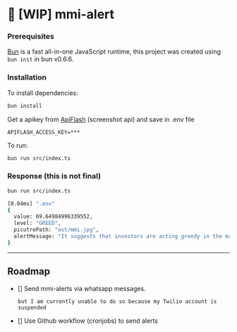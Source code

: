 # 🚧 [WIP] mmi-alert

### Prerequisites

[Bun](https://bun.sh) is a fast all-in-one JavaScript runtime, this project was created using `bun init` in bun v0.6.6.  

### Installation

To install dependencies:

```bash
bun install
```

Get a apikey from [ApiFlash](https://apiflash.com/) (screenshot api) and save in .env file

```dotenv
APIFLASH_ACCESS_KEY=***
```

To run:

```bash
bun run src/index.ts
```

### Response (this is not final)

```bash
bun run src/index.ts

[0.04ms] ".env"
{
  value: 69.64984996339552,
  level: "GREED",
  picutrePath: "out/mmi.jpg",
  alertMessage: "It suggests that investors are acting greedy in the market, but the action to be taken depends on the MMI trajectory. If MMI is coming Neutral towards Greed zone, it means greed is increasing in the market and investors should be cautious in opening new positions. If MMI is dropping from Extreme Greed, it means greed is reducing in the market. But more patience is suggested before looking for fresh opportunities."
}
```


---

## Roadmap

- [] Send mmi-alerts via whatsapp messages.

    `but I am currently unable to do so because my Twilio account is suspended`

- [] Use Github workflow (cronjobs) to send alerts